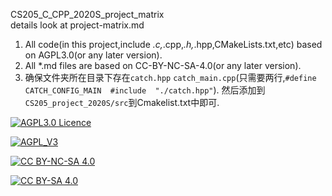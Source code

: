 <!--
 * @Organization: SUSTech
 * @Author: nanoseeds
 * @Date: 2020-05-07 10:59:03
 * @LastEditTime: 2020-05-07 11:13:28
 * @License: CC-BY-NC-SA_V4_0 or any later version 
 -->
CS205_C_CPP_2020S_project_matrix  
details look at project-matrix.md  
1. All code(in this project,include *.c,*.cpp,*.h,*.hpp,CMakeLists.txt,etc) based on AGPL3.0(or any later version).
2. All *.md files are based on CC-BY-NC-SA-4.0(or any later version).
3. 确保文件夹所在目录下存在`catch.hpp` `catch_main.cpp`(只需要两行,`#define CATCH_CONFIG_MAIN  #include  "./catch.hpp"`).
然后添加到`CS205_project_2020S/src`到Cmakelist.txt中即可.

[![AGPL3.0 Licence](https://img.shields.io/badge/License-AGPL_V3-orange)][agpl_3_0]

[![AGPL_V3](https://www.gnu.org/graphics/agplv3-with-text-162x68.png)][agpl_3_0]

[![CC BY-NC-SA 4.0](https://img.shields.io/badge/License-CC%20BY--NC--SA%204.0-orange)][cc_by_nc_sa_4_0]

[![CC BY-SA 4.0][cc_by_nc_sa_4_0_image]][cc_by_nc_sa_4_0]

[cc_by_nc_sa_4_0]: https://creativecommons.org/licenses/by-nc-sa/4.0/

[cc_by_nc_sa_4_0_image]: https://licensebuttons.net/l/by-nc-sa/4.0/88x31.png

[agpl_3_0]: https://opensource.org/licenses/AGPL-3.0